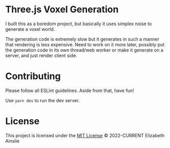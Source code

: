 # Three.js Voxel Generation
I built this as a boredom project, but basically it uses simplex noise to generate a voxel world.

The generation code is extremely slow but it generates in such a manner that rendering is less expensive. Need to work on it more later, possibly put the generation code in its own thread/web worker or make it generate on a server, and just render client side.

# Contributing
Please follow all ESLint guidelines. Aside from that, have fun!

Use `yarn dev` to run the dev server.

# License
This project is licensed under the [MIT License](LICENSE) &copy; 2022-CURRENT Elizabeth Ainslie